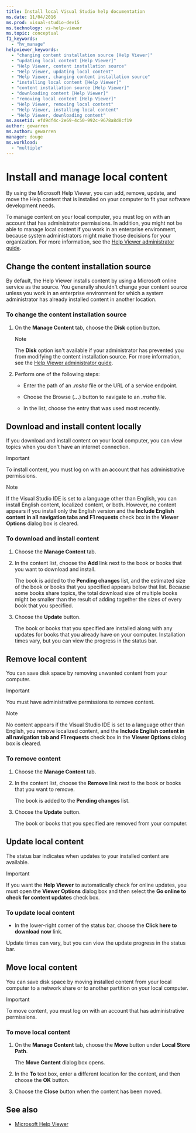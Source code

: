 ```yaml
---
title: Install local Visual Studio help documentation
ms.date: 11/04/2016
ms.prod: visual-studio-dev15
ms.technology: vs-help-viewer
ms.topic: conceptual
f1_keywords:
  - "hv_manage"
helpviewer_keywords:
  - "changing content installation source [Help Viewer]"
  - "updating local content [Help Viewer]"
  - "Help Viewer, content installation source"
  - "Help Viewer, updating local content"
  - "Help Viewer, changing content installation source"
  - "installing local content [Help Viewer]"
  - "content installation source [Help Viewer]"
  - "downloading content [Help Viewer]"
  - "removing local content [Help Viewer]"
  - "Help Viewer, removing local content"
  - "Help Viewer, installing local content"
  - "Help Viewer, downloading content"
ms.assetid: efd9df4c-2e69-4c50-992c-9678a8d8cf19
author: gewarren
ms.author: gewarren
manager: douge
ms.workload:
  - "multiple"
---
```

# Install and manage local content

By using the Microsoft Help Viewer, you can add, remove, update, and move the Help content that is installed on your computer to fit your software development needs.

To manage content on your local computer, you must log on with an account that has administrator permissions. In addition, you might not be able to manage local content if you work in an enterprise environment, because system administrators might make those decisions for your organization. For more information, see the [Help Viewer administrator guide](../ide/help-viewer-administrator-guide.md).

## Change the content installation source

By default, the Help Viewer installs content by using a Microsoft online service as the source. You generally shouldn't change your content source unless you work in an enterprise environment for which a system administrator has already installed content in another location.

### To change the content installation source

1.  On the **Manage Content** tab, choose the **Disk** option button.

    > [!NOTE]
    > The **Disk** option isn't available if your administrator has prevented you from modifying the content installation source. For more information, see the [Help Viewer administrator guide](../ide/help-viewer-administrator-guide.md).

2.  Perform one of the following steps:

    -   Enter the path of an *.msha* file or the URL of a service endpoint.

    -   Choose the Browse (**...**) button to navigate to an *.msha* file.

    -   In the list, choose the entry that was used most recently.

## Download and install content locally

If you download and install content on your local computer, you can view topics when you don't have an internet connection.

> [!IMPORTANT]
> To install content, you must log on with an account that has administrative permissions.

> [!NOTE]
> If the Visual Studio IDE is set to a language other than English, you can install English content, localized content, or both. However, no content appears if you install only the English version and the **Include English content in all navigation tabs and F1 requests** check box in the **Viewer Options** dialog box is cleared.

### To download and install content

1.  Choose the **Manage Content** tab.

2.  In the content list, choose the **Add** link next to the book or books that you want to download and install.

     The book is added to the **Pending changes** list, and the estimated size of the book or books that you specified appears below that list. Because some books share topics, the total download size of multiple books might be smaller than the result of adding together the sizes of every book that you specified.

3.  Choose the **Update** button.

     The book or books that you specified are installed along with any updates for books that you already have on your computer. Installation times vary, but you can view the progress in the status bar.

## Remove local content

You can save disk space by removing unwanted content from your computer.

> [!IMPORTANT]
> You must have administrative permissions to remove content.

> [!NOTE]
> No content appears if the Visual Studio IDE is set to a language other than English, you remove localized content, and the **Include English content in all navigation tab and F1 requests** check box in the **Viewer Options** dialog box is cleared.

### To remove content

1.  Choose the **Manage Content** tab.

2.  In the content list, choose the **Remove** link next to the book or books that you want to remove.

     The book is added to the **Pending changes** list.

3.  Choose the **Update** button.

     The book or books that you specified are removed from your computer.

## Update local content

The status bar indicates when updates to your installed content are available.

> [!IMPORTANT]
> If you want the **Help Viewer** to automatically check for online updates, you must open the **Viewer Options** dialog box and then select the **Go online to check for content updates** check box.

### To update local content

-   In the lower-right corner of the status bar, choose the **Click here to download now** link.

 Update times can vary, but you can view the update progress in the status bar.

## Move local content

You can save disk space by moving installed content from your local computer to a network share or to another partition on your local computer.

> [!IMPORTANT]
> To move content, you must log on with an account that has administrative permissions.

### To move local content

1.  On the **Manage Content** tab, choose the **Move** button under **Local Store Path**.

     The **Move Content** dialog box opens.

2.  In the **To** text box, enter a different location for the content, and then choose the **OK** button.

3.  Choose the **Close** button when the content has been moved.

## See also

- [Microsoft Help Viewer](../ide/microsoft-help-viewer.md)